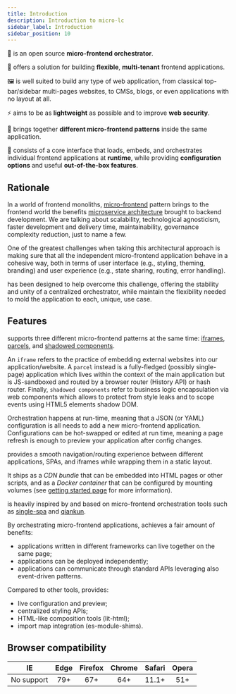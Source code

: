 ```yaml
---
title: Introduction
description: Introduction to micro-lc
sidebar_label: Introduction
sidebar_position: 10
---
```


🎼 <micro-lc></micro-lc> is an open source **micro-frontend orchestrator**.

🧱 <micro-lc></micro-lc> offers a solution for building **flexible**, **multi-tenant** frontend applications.

🖼 <micro-lc></micro-lc> is well suited to build any type of web application, from classical top-bar/sidebar multi-pages
websites, to CMSs, blogs, or even applications with no layout at all.

⚡ <micro-lc></micro-lc> aims to be as **lightweight** as possible and to improve **web security**. 

🔗 <micro-lc></micro-lc> brings together **different micro-frontend patterns** inside the same application.

🏃 <micro-lc></micro-lc> consists of a core interface that loads, embeds, and orchestrates individual frontend applications
at **runtime**, while providing **configuration options** and useful **out-of-the-box features**.

## Rationale

In a world of frontend monoliths, [micro-frontend](https://micro-frontends.org/) pattern brings to the frontend world
the benefits [microservice architecture](https://en.wikipedia.org/wiki/Microservices) brought to backend development.
We are talking about scalability, technological agnosticism, faster development and delivery time, maintainability,
governance complexity reduction, just to name a few.

One of the greatest challenges when taking this architectural approach is making sure that all the independent 
micro-frontend application behave in a cohesive way, both in terms of user interface (e.g., styling, theming, branding)
and user experience (e.g., state sharing, routing, error handling).

<micro-lc></micro-lc> has been designed to help overcome this challenge, offering the stability and unity of a centralized
orchestrator, while maintain the flexibility needed to mold the application to each, unique, use case.

## Features

<micro-lc></micro-lc> supports three different micro-frontend patterns at the same time:
[iframes](guides/applications/iframes), [parcels](guides/applications/parcels), and
[shadowed components](guides/applications/compose).

An `iframe` refers to the practice of embedding external websites into our application/website. A `parcel` instead is a
fully-fledged (possibly single-page) application which lives within the context of the main application but is JS-sandboxed
and routed by a browser router (History API) or hash router. Finally, `shadowed components` refer to business logic
encapsulation via web components which allows to protect from style leaks and to scope events using HTML5 elements shadow 
DOM.

Orchestration happens at run-time, meaning that a JSON (or YAML) configuration is all <micro-lc></micro-lc> needs to add
a new micro-frontend application. Configurations can be hot-swapped or edited at run time, meaning a page refresh is
enough to preview your application after config changes.

<micro-lc></micro-lc> provides a smooth navigation/routing experience between different applications, SPAs, and iframes 
while wrapping them in a static layout.

It ships as a *CDN bundle* that can be embedded into HTML pages or other scripts, and as a *Docker container* that can be
configured by mounting volumes (see [getting started page](./getting-started.md) for more information).

<micro-lc></micro-lc> is heavily inspired by and based on micro-frontend orchestration tools such as 
[single-spa](https://single-spa.js.org/) and [qiankun](https://qiankun.umijs.org/).

By orchestrating micro-frontend applications, <micro-lc></micro-lc> achieves a fair amount of benefits:
* applications written in different frameworks can live together on the same page;
* applications can be deployed independently;
* applications can communicate through standard APIs leveraging also event-driven patterns.

Compared to other tools, <micro-lc></micro-lc> provides:
* live configuration and preview;
* centralized styling APIs;
* HTML-like composition tools (lit-html);
* import map integration (es-module-shims).

## Browser compatibility

|     IE     | Edge | Firefox | Chrome | Safari | Opera |
|:----------:|:----:|:-------:|:------:|:------:|:-----:|
| No support | 79+  |   67+   |  64+   | 11.1+  |  51+  |

